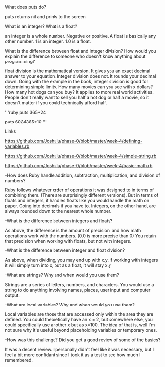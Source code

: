 What does puts do?

puts returns nil and prints to the screen

What is an integer? What is a float?

an integer is a whole number.  Negative or positive.  A float is basically any other number.  1 is an integer.  1.0 is a float.

What is the difference between float and integer division? How would you explain the difference to someone who doesn't know anything about programming?

float division is the mathematical version.  It gives you an exact decimal answer to your equation.  Integer division does not.  It rounds your decimal down.  Going with the example in the book, integer division is good for determining simple limits.  How many movies can you see with x dollars?  How many hot dogs can you buy?  It applies to more real world activities.  People don't really want to sell you half a hot dog or half a movie, so it doesn't matter if you could technically afford half.

'''ruby
puts 365*24

puts 60*24*365*10
'''


Links

https://github.com/Joshulu/phase-0/blob/master/week-4/defining-variables.rb

https://github.com/Joshulu/phase-0/blob/master/week-4/simple-string.rb

https://github.com/Joshulu/phase-0/blob/master/week-4/basic-math.rb

-How does Ruby handle addition, subtraction, multiplication, and division of numbers?

Ruby follows whatever order of operations it was designed to in terms of combining them. (There are surprisingly different versions).  But in terms of floats and integers, it handles floats like you would handle the math on paper.  Going into decimals if you have to.  Integers, on the other hand, are always rounded down to the nearest whole number.

-What is the difference between integers and floats?

As above, the difference is the amount of precision, and how math operations work with the numbers.  (0.0 is more precise than 0)  You retain that precision when working with floats, but not with integers.

-What is the difference between integer and float division?

As above, when dividing, you may end up with x.y.  If working with integers it will simply turn into x, but as a float, it will stay x.y

-What are strings? Why and when would you use them?

Strings are a series of letters, numbers, and characters.  You would use a string to do anything involving names, places, user input and computer output.

-What are local variables? Why and when would you use them?

Local variables are those that are accessed only within the area they are defined.  You could theoretically have an x = 2, but somewhere else, you could specifically use another x  but as x=100.  The idea of that is, well I'm not sure why it's useful beyond placeholding variables or temporary ones.

-How was this challenge? Did you get a good review of some of the basics?

It was a decent review.  I personally didn't feel like it was necessary, but I feel a bit more confidant since I took it as a test to see how much I remembered.


